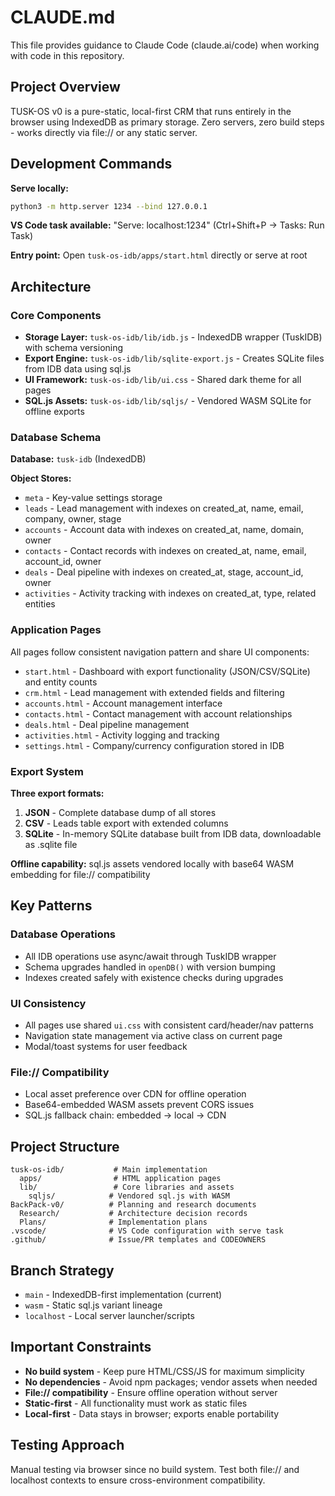 # CLAUDE.md

This file provides guidance to Claude Code (claude.ai/code) when working with code in this repository.

## Project Overview

TUSK-OS v0 is a pure-static, local-first CRM that runs entirely in the browser using IndexedDB as primary storage. Zero servers, zero build steps - works directly via file:// or any static server.

## Development Commands

**Serve locally:**
```bash
python3 -m http.server 1234 --bind 127.0.0.1
```

**VS Code task available:** "Serve: localhost:1234" (Ctrl+Shift+P → Tasks: Run Task)

**Entry point:** Open `tusk-os-idb/apps/start.html` directly or serve at root

## Architecture

### Core Components

- **Storage Layer:** `tusk-os-idb/lib/idb.js` - IndexedDB wrapper (TuskIDB) with schema versioning
- **Export Engine:** `tusk-os-idb/lib/sqlite-export.js` - Creates SQLite files from IDB data using sql.js
- **UI Framework:** `tusk-os-idb/lib/ui.css` - Shared dark theme for all pages
- **SQL.js Assets:** `tusk-os-idb/lib/sqljs/` - Vendored WASM SQLite for offline exports

### Database Schema

**Database:** `tusk-idb` (IndexedDB)

**Object Stores:**
- `meta` - Key-value settings storage
- `leads` - Lead management with indexes on created_at, name, email, company, owner, stage
- `accounts` - Account data with indexes on created_at, name, domain, owner
- `contacts` - Contact records with indexes on created_at, name, email, account_id, owner
- `deals` - Deal pipeline with indexes on created_at, stage, account_id, owner
- `activities` - Activity tracking with indexes on created_at, type, related entities

### Application Pages

All pages follow consistent navigation pattern and share UI components:

- `start.html` - Dashboard with export functionality (JSON/CSV/SQLite) and entity counts
- `crm.html` - Lead management with extended fields and filtering
- `accounts.html` - Account management interface
- `contacts.html` - Contact management with account relationships
- `deals.html` - Deal pipeline management
- `activities.html` - Activity logging and tracking
- `settings.html` - Company/currency configuration stored in IDB

### Export System

**Three export formats:**
1. **JSON** - Complete database dump of all stores
2. **CSV** - Leads table export with extended columns
3. **SQLite** - In-memory SQLite database built from IDB data, downloadable as .sqlite file

**Offline capability:** sql.js assets vendored locally with base64 WASM embedding for file:// compatibility

## Key Patterns

### Database Operations
- All IDB operations use async/await through TuskIDB wrapper
- Schema upgrades handled in `openDB()` with version bumping
- Indexes created safely with existence checks during upgrades

### UI Consistency
- All pages use shared `ui.css` with consistent card/header/nav patterns
- Navigation state management via active class on current page
- Modal/toast systems for user feedback

### File:// Compatibility
- Local asset preference over CDN for offline operation
- Base64-embedded WASM assets prevent CORS issues
- SQL.js fallback chain: embedded → local → CDN

## Project Structure

```
tusk-os-idb/           # Main implementation
  apps/                # HTML application pages
  lib/                 # Core libraries and assets
    sqljs/            # Vendored sql.js with WASM
BackPack-v0/          # Planning and research documents
  Research/           # Architecture decision records
  Plans/              # Implementation plans
.vscode/              # VS Code configuration with serve task
.github/              # Issue/PR templates and CODEOWNERS
```

## Branch Strategy

- `main` - IndexedDB-first implementation (current)
- `wasm` - Static sql.js variant lineage
- `localhost` - Local server launcher/scripts

## Important Constraints

- **No build system** - Keep pure HTML/CSS/JS for maximum simplicity
- **No dependencies** - Avoid npm packages; vendor assets when needed
- **File:// compatibility** - Ensure offline operation without server
- **Static-first** - All functionality must work as static files
- **Local-first** - Data stays in browser; exports enable portability

## Testing Approach

Manual testing via browser since no build system. Test both file:// and localhost contexts to ensure cross-environment compatibility.